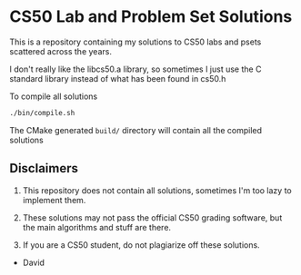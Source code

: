 # CS50 Lab and Problem Set Solutions

This is a repository containing my solutions to CS50 labs and psets
scattered across the years.

I don't really like the libcs50.a library, so sometimes I just use
the C standard library instead of what has been found in cs50.h


To compile all solutions
~~~sh
./bin/compile.sh
~~~

The CMake generated `build/` directory will contain all the compiled solutions

## Disclaimers

1. This repository does not contain all solutions, sometimes I'm too lazy to
implement them.

2. These solutions may not pass the official CS50 grading software, but the main
algorithms and stuff are there. 

3. If you are a CS50 student, do not plagiarize off these solutions.

- David